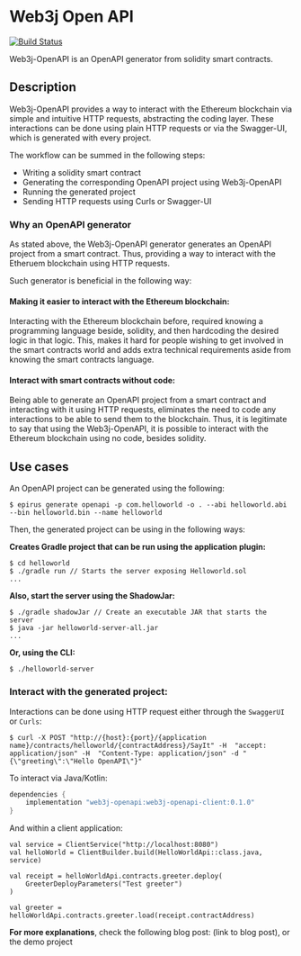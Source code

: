 Web3j Open API
==============

[![Build Status](https://travis-ci.org/web3j/web3j-openapi.svg?branch=master)](https://travis-ci.org/web3j/web3j-openapi)

Web3j-OpenAPI is an OpenAPI generator from solidity smart contracts. 

## Description 
Web3j-OpenAPI provides a way to interact with the Ethereum blockchain via simple and intuitive HTTP requests, abstracting the coding layer. These interactions can be done using plain HTTP requests or via the Swagger-UI, which is generated with every project.

The workflow can be summed in the following steps:
- Writing a solidity smart contract
- Generating the corresponding OpenAPI project using Web3j-OpenAPI
- Running the generated project
- Sending HTTP requests using Curls or Swagger-UI

### Why an OpenAPI generator
As stated above, the Web3j-OpenAPI generator generates an OpenAPI project from a smart contract. Thus, providing a way to interact with the Etheruem blockchain using HTTP requests.

Such generator is beneficial in the following way:
#### Making it easier to interact with the Ethereum blockchain:
Interacting with the Ethereum blockchain before, required knowing a programming language beside, solidity, and then hardcoding the desired logic in that logic. This, makes it hard for people wishing to get involved in the smart contracts world and adds extra technical requirements aside from knowing the smart contracts language.
#### Interact with smart contracts without code:
Being able to generate an OpenAPI project from a smart contract and interacting with it using HTTP requests, eliminates the need to code any interactions to be able to send them to the blockchain. Thus, it is legitimate to say that using the Web3j-OpenAPI, it is possible to interact with the Ethereum blockchain using no code, besides solidity.


## Use cases
An OpenAPI project can be generated using the following:

```ssh
$ epirus generate openapi -p com.helloworld -o . --abi helloworld.abi --bin helloworld.bin --name helloworld
```

Then, the generated project can be using in the following ways:


**Creates Gradle project that can be run using the application plugin:**
```ssh
$ cd helloworld
$ ./gradle run // Starts the server exposing Helloworld.sol
...
```

**Also, start the server using the ShadowJar:**
```ssh
$ ./gradle shadowJar // Create an executable JAR that starts the server
$ java -jar helloworld-server-all.jar
...
```

**Or, using the CLI:**

```ssh
$ ./helloworld-server
```

### Interact with the generated project:
Interactions can be done using HTTP request either through the `SwaggerUI` or `Curls`:
```ssh
$ curl -X POST "http://{host}:{port}/{application name}/contracts/helloworld/{contractAddress}/SayIt" -H  "accept: application/json" -H  "Content-Type: application/json" -d "{\"greeting\":\"Hello OpenAPI\"}"
```

To interact via Java/Kotlin:

```groovy
dependencies {
    implementation "web3j-openapi:web3j-openapi-client:0.1.0"
}
```

And within a client application:

```
val service = ClientService("http://localhost:8080")
val helloWorld = ClientBuilder.build(HelloWorldApi::class.java, service)

val receipt = helloWorldApi.contracts.greeter.deploy(
    GreeterDeployParameters("Test greeter")
)

val greeter = helloWorldApi.contracts.greeter.load(receipt.contractAddress)
```

**For more explanations**, check the following blog post: (link to blog post), or the demo project
